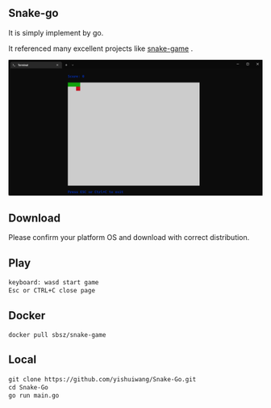 ## Snake-go

It is simply implement by go.

It referenced many excellent projects like  [snake-game](https://github.com/DyegoCosta/snake-game) . 

![](https://raw.githubusercontent.com/sbsznmsl/image/master/Snipaste_2023-01-01_22-26-15.png)

## Download

Please confirm your platform OS and download with correct distribution.

## Play

```
keyboard: wasd start game
Esc or CTRL+C close page
```

## Docker

```
docker pull sbsz/snake-game
```

## Local

```
git clone https://github.com/yishuiwang/Snake-Go.git
cd Snake-Go
go run main.go
```

